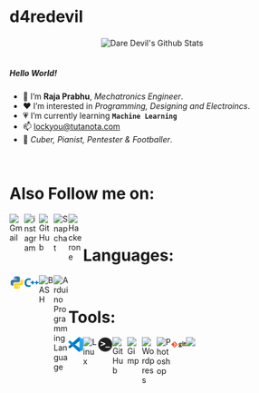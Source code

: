# d4redevil


<p align="center">
  <img align="center" alt="Dare Devil's Github Stats" src="https://github-readme-stats.vercel.app/api?username=d4redevil&show_icons=true&count_private=true&theme=tokyonight&include_all_commits=true&hide_border=true" />
 <br>
<!---<img alt="profile pic" width="195px" src="https://avatars.githubusercontent.com/u/80645023?v=4" /> --->
 <br>

</p>


##### Hello World!

- 👋 I’m **Raja Prabhu**, *Mechatronics Engineer*.
- ❤️ I’m interested in *Programming, Designing and Electroincs*.
- 💗 I’m currently learning **```Machine Learning```**
- 📫 [lockyou@tutanota.com](mailto:lockyou@tutanota.com)
- 🥰 *Cuber, Pianist, Pentester & Footballer*.


<br />

# Also Follow me on:

[<img align="left" alt="Gmail" width="26px" src="https://cdn.freelogovectors.net/wp-content/uploads/2020/10/gmail_logo_icon.png"/>](mailto:wagbig007@gmail.com)
[<img align="left" alt="instagram" width="26px" src="https://upload.wikimedia.org/wikipedia/commons/thumb/e/e7/Instagram_logo_2016.svg/768px-Instagram_logo_2016.svg.png"/>](https://instagram.com/x.x_daredevil_x.x)
[<img align="left" alt="GitHub" width="26px" src="https://cdn3.iconfinder.com/data/icons/popular-services-brands/512/github-512.png" />](https://github.com/d4redevil)
[<img align="left" alt="Snapchat" width="26px" src="https://www.businessofapps.com/wp-content/uploads/2015/01/snapchat-logo.jpg" />](https://www.snapchat.com/add/kingnessz)
[<img align="left" alt="Hackerone" width="26px" src="https://media.trustradius.com/vendor-logos/1R/cU/SDN8WXRVGUMG-180x180.PNG" />](https://hackerone.com/d4redevil)

<br/>

# Languages:
[<img align="left" alt="Python" width="26px" src="https://raw.githubusercontent.com/PKief/vscode-material-icon-theme/master/icons/python.svg" />](https://www.google.com/search?&q=Python)
[<img align="left" alt="CPP" width="26px" src="https://raw.githubusercontent.com/PKief/vscode-material-icon-theme/master/icons/cpp.svg" /> ](https://www.google.com/search?&q=c++)
[<img align="left" alt="BASH" width="26px" src="https://upload.wikimedia.org/wikipedia/commons/thumb/4/4b/Bash_Logo_Colored.svg/600px-Bash_Logo_Colored.svg.png" /> ](https://www.google.com/search?&q=bash)
[<img align="left" alt="Arduino Programming Language" width="26px" src="https://www.redbytes.in/wp-content/uploads/2018/04/arduino-1-logo-png-transparent.png" /> ](https://www.google.com/search?&q=arduino+programming+language)

<br />

# Tools:

[<img align="left" alt="Visual Studio Code" width="26px" src="https://raw.githubusercontent.com/github/explore/80688e429a7d4ef2fca1e82350fe8e3517d3494d/topics/visual-studio-code/visual-studio-code.png" />](https://www.google.com/search?&q=Visual+Studio+Code)
[<img align="left" alt="Linux" width="26px" src="https://upload.wikimedia.org/wikipedia/commons/8/88/Deus_Linux.png" />](https://www.google.com/search?&q=Linux)
[<img align="left" alt="Terminal" width="26px" src="https://raw.githubusercontent.com/github/explore/80688e429a7d4ef2fca1e82350fe8e3517d3494d/topics/terminal/terminal.png" />](https://www.google.com/search?&q=command+line+interface)
[<img align="left" alt="GitHub" width="26px" src="https://cdn3.iconfinder.com/data/icons/popular-services-brands/512/github-512.png" />](https://www.google.com/search?&q=Github)
[<img align="left" alt="Gimp" width="26px" src="https://www.europadruck.com/blog/wp-content/uploads/2014/09/gimp-logo.png" />](https://www.google.com/search?&q=Gimp)
[<img align="left" alt="Wordpress" width="26px" src="http://www.pngall.com/wp-content/uploads/2016/05/WordPress-Logo-Free-Download-PNG.png" />](https://www.google.com/search?&q=Wordpress)
[<img align="left" alt="Photoshop" width="26px" src="https://lacphoto.org/berenice/wp-content/uploads/Photoshop-Logo_Square.jpg" />](https://www.google.com/search?&q=Photoshop)
[<img align="left" alt="Git" width="26px" src="https://raw.githubusercontent.com/github/explore/80688e429a7d4ef2fca1e82350fe8e3517d3494d/topics/git/git.png" />](https://www.google.com/search?&q=Git)

![](https://hit.yhype.me/github/profile?user_id=80645023)

<!--- is a ✨ special ✨ repository because its `README.md` (this file) appears on your GitHub profile.
You can click the Preview link to take a look at your changes.
--->
